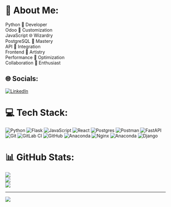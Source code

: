 # 💫 About Me:
Python 🐍 Developer<br>Odoo 🦉 Customization<br>JavaScript 🌐 Wizardry<br>PostgreSQL 🐘 Mastery<br>API 🔌 Integration<br>Frontend 🎨 Artistry<br>Performance 🚀 Optimization<br>Collaboration 🤝 Enthusiast


## 🌐 Socials:
[![LinkedIn](https://img.shields.io/badge/LinkedIn-%230077B5.svg?logo=linkedin&logoColor=white)](https://linkedin.com/in/www.linkedin.com/in/jesús-mendoza-565598254) 

# 💻 Tech Stack:
![Python](https://img.shields.io/badge/python-3670A0?style=for-the-badge&logo=python&logoColor=ffdd54) ![Flask](https://img.shields.io/badge/flask-%23000.svg?style=for-the-badge&logo=flask&logoColor=white) ![JavaScript](https://img.shields.io/badge/javascript-%23323330.svg?style=for-the-badge&logo=javascript&logoColor=%23F7DF1E) ![React](https://img.shields.io/badge/react-%2320232a.svg?style=for-the-badge&logo=react&logoColor=%2361DAFB) ![Postgres](https://img.shields.io/badge/postgres-%23316192.svg?style=for-the-badge&logo=postgresql&logoColor=white) ![Postman](https://img.shields.io/badge/Postman-FF6C37?style=for-the-badge&logo=postman&logoColor=white) ![FastAPI](https://img.shields.io/badge/FastAPI-005571?style=for-the-badge&logo=fastapi) ![Git](https://img.shields.io/badge/git-%23F05033.svg?style=for-the-badge&logo=git&logoColor=white) ![GitLab CI](https://img.shields.io/badge/gitlab%20CI-%23181717.svg?style=for-the-badge&logo=gitlab&logoColor=white) ![GitHub](https://img.shields.io/badge/github-%23121011.svg?style=for-the-badge&logo=github&logoColor=white) ![Anaconda](https://img.shields.io/badge/Anaconda-%2344A833.svg?style=for-the-badge&logo=anaconda&logoColor=white) ![Nginx](https://img.shields.io/badge/nginx-%23009639.svg?style=for-the-badge&logo=nginx&logoColor=white) ![Anaconda](https://img.shields.io/badge/Anaconda-%2344A833.svg?style=for-the-badge&logo=anaconda&logoColor=white) ![Django](https://img.shields.io/badge/django-%23092E20.svg?style=for-the-badge&logo=django&logoColor=white)
# 📊 GitHub Stats:
![](https://github-readme-stats.vercel.app/api?username=theyisuskill&theme=radical&hide_border=false&include_all_commits=true&count_private=true)<br/>
![](https://github-readme-streak-stats.herokuapp.com/?user=theyisuskill&theme=radical&hide_border=false)<br/>
![](https://github-readme-stats.vercel.app/api/top-langs/?username=theyisuskill&theme=radical&hide_border=false&include_all_commits=true&count_private=true&layout=compact)

---
[![](https://visitcount.itsvg.in/api?id=theyisuskill&icon=0&color=0)](https://visitcount.itsvg.in)

<!-- Proudly created with GPRM ( https://gprm.itsvg.in ) -->
